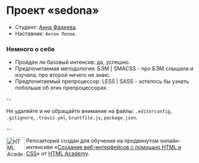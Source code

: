 # Проект «sedona»

* Студент: [Анна Фадеева](https://htmlacademy.ru/profile/id26107).
* Наставник: `Антон Попов`.

### Немного о себе

* Пройден ли базовый интенсив: да, успешно.
* Предпочитаемая методология: БЭМ | SMACSS - про БЭМ слышала и изучала, про второй ничего не знаю.
* Предпочитаемый препроцессор: LESS | SASS - хотелось бы узнать побольше об этих препроцессорах.

--

Не удаляйте и не обращайте внимание на файлы: `.editorconfig`, `.gitignore`, `.travis.yml`, `Gruntfile.js`, `package.json`.

--

<a href="https://htmlacademy.ru/advanced_intensive"><img align="left" width="50" height="50" title="HTML Academy" src="https://htmlacademy.ru/static/img/logo-github.svg"></a>

Репозиторий создан для обучения на продвинутом онлайн-интенсиве «[Создание веб-интерфейсов с помощью HTML и CSS](https://htmlacademy.ru/advanced_intensive)» от [HTML Academy](https://htmlacademy.ru).
